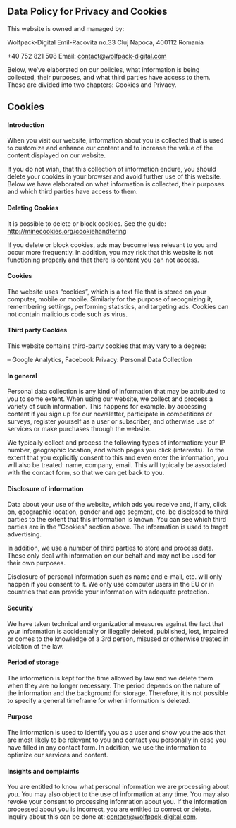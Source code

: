 
## Data Policy for Privacy and Cookies
This website is owned and managed by:

Wolfpack-Digital
Emil-Racovita no.33
Cluj Napoca, 400112
Romania

+40 752 821 508
Email: [contact@wolfpack-digital.com](mailto:contact@wolfpack-digital.com)

  

Below, we’ve elaborated on our policies, what information is being collected, their purposes, and what third parties have access to them. These are divided into two chapters: Cookies and Privacy.

  

## Cookies
#### Introduction

When you visit our website, information about you is collected that is used to customize and enhance our content and to increase the value of the content displayed on our website.

If you do not wish, that this collection of information endure, you should delete your cookies in your browser and avoid further use of this website. Below we have elaborated on what information is collected, their purposes and which third parties have access to them.

#### Deleting Cookies
It is possible to delete or block cookies. See the guide: http://minecookies.org/cookiehandtering

If you delete or block cookies, ads may become less relevant to you and occur more frequently. In addition, you may risk that this website is not functioning properly and that there is content you can not access.

#### Cookies
The website uses “cookies”, which is a text file that is stored on your computer, mobile or mobile. Similarly for the purpose of recognizing it, remembering settings, performing statistics, and targeting ads. Cookies can not contain malicious code such as virus.

#### Third party Cookies
This website contains third-party cookies that may vary to a degree:

– Google Analytics, Facebook
Privacy: Personal Data Collection

#### In general
Personal data collection is any kind of information that may be attributed to you to some extent. When using our website, we collect and process a variety of such information. This happens for example. by accessing content if you sign up for our newsletter, participate in competitions or surveys, register yourself as a user or subscriber, and otherwise use of services or make purchases through the website.

We typically collect and process the following types of information: your IP number, geographic location, and which pages you click (interests). To the extent that you explicitly consent to this and even enter the information, you will also be treated: name, company, email. This will typically be associated with the contact form, so that we can get back to you.

#### Disclosure of information
Data about your use of the website, which ads you receive and, if any, click on, geographic location, gender and age segment, etc. be disclosed to third parties to the extent that this information is known. You can see which third parties are in the “Cookies” section above. The information is used to target advertising.

In addition, we use a number of third parties to store and process data. These only deal with information on our behalf and may not be used for their own purposes.

Disclosure of personal information such as name and e-mail, etc. will only happen if you consent to it. We only use computer users in the EU or in countries that can provide your information with adequate protection.

#### Security
We have taken technical and organizational measures against the fact that your information is accidentally or illegally deleted, published, lost, impaired or comes to the knowledge of a 3rd person, misused or otherwise treated in violation of the law.

#### Period of storage
The information is kept for the time allowed by law and we delete them when they are no longer necessary. The period depends on the nature of the information and the background for storage. Therefore, it is not possible to specify a general timeframe for when information is deleted.

#### Purpose
The information is used to identify you as a user and show you the ads that are most likely to be relevant to you and contact you personally in case you have filled in any contact form. In addition, we use the information to optimize our services and content.

#### Insights and complaints
You are entitled to know what personal information we are processing about you. You may also object to the use of information at any time. You may also revoke your consent to processing information about you. If the information processed about you is incorrect, you are entitled to correct or delete. Inquiry about this can be done at: contact@wolfpack-digital.com.